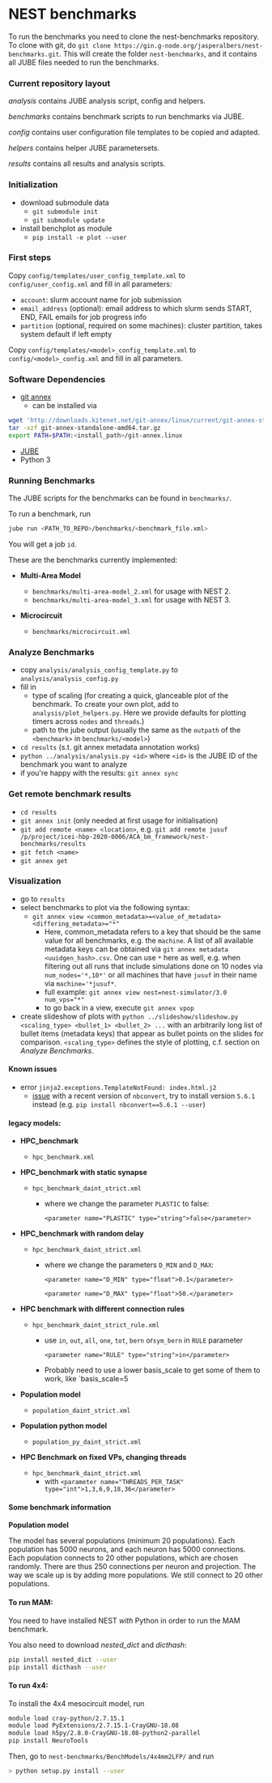 # NEST benchmarks

To run the benchmarks you need to clone the nest-benchmarks repository. To clone with git, do `git clone https://gin.g-node.org/jasperalbers/nest-benchmarks.git`. This will create the folder `nest-benchmarks`, and it contains all JUBE files needed to run the benchmarks.

### Current repository layout

*analysis* contains JUBE analysis script, config and helpers.

*benchmarks* contains benchmark scripts to run benchmarks via JUBE.

*config* contains user configuration file templates to be copied and adapted. 

*helpers* contains helper JUBE parametersets.

*results* contains all results and analysis scripts.


### Initialization

- download submodule data
  + `git submodule init`
  + `git submodule update`
- install benchplot as module
  + `pip install -e plot --user`

### First steps

Copy `config/templates/user_config_template.xml` to `config/user_config.xml` and fill in all parameters:
  - `account`: slurm account name for job submission
  - `email_address` (optional): email address to which slurm sends START, END, FAIL emails for job progress info
  - `partition` (optional, required on some machines): cluster partition, takes system default if left empty 

Copy `config/templates/<model>_config_template.xml` to `config/<model>_config.xml` and fill in all parameters.


### Software Dependencies

- [git annex](https://git-annex.branchable.com)
  + can be installed via 
```bash
wget 'http://downloads.kitenet.net/git-annex/linux/current/git-annex-standalone-amd64.tar.gz'
tar -xzf git-annex-standalone-amd64.tar.gz
export PATH=$PATH:<install_path>/git-annex.linux
```
- [JUBE](https://www.fz-juelich.de/ias/jsc/EN/Expertise/Support/Software/JUBE/_node.html)
- Python 3


### Running Benchmarks

The JUBE scripts for the benchmarks can be found in `benchmarks/`.

To run a benchmark, run

```bash
jube run <PATH_TO_REPO>/benchmarks/<benchmark_file.xml>
```

You will get a job `id`.

These are the benchmarks currently implemented:

- **Multi-Area Model**

  - `benchmarks/multi-area-model_2.xml` for usage with NEST 2.
  - `benchmarks/multi-area-model_3.xml` for usage with NEST 3.

- **Microcircuit**

  - `benchmarks/microcircuit.xml`

### Analyze Benchmarks

- copy `analysis/analysis_config_template.py` to `analysis/analysis_config.py`
- fill in
  + type of scaling (for creating a quick, glanceable plot of the benchmark. To create your own plot, add to `analysis/plot_helpers.py`. Here we provide defaults for plotting timers across `nodes` and `threads`.)
  + path to the jube output (usually the same as the `outpath` of the `<benchmark>` in `benchmarks/<model>`)
- `cd results` (s.t. git annex metadata annotation works)
- `python ../analysis/analysis.py <id>` where `<id>` is the JUBE ID of the benchmark you want to analyze
- if you're happy with the results: `git annex sync`

### Get remote benchmark results
- `cd results`
- `git annex init` (only needed at first usage for initialisation)
- `git add remote <name> <location>`, e.g. `git add remote jusuf /p/project/icei-hbp-2020-0006/ACA_bm_framework/nest-benchmarks/results`
- `git fetch <name>`
- `git annex get`

### Visualization

- go to `results`
- select benchmarks to plot via the following syntax:
  + `git annex view <common_metadata>=<value_of_metadata> <differing_metadata>="*"`
    * Here, common_metadata refers to a key that should be the same value for all benchmarks, e.g. the `machine`. A list of all available metadata keys can be obtained via `git annex metadata <uuidgen_hash>.csv`. One can use `*` here as well, e.g. when filtering out all runs that include simulations done on 10 nodes via `num_nodes='*,10*'` or all machines that have `jusuf` in their name via `machine='*jusuf*`.
    * full example: `git annex view nest=nest-simulator/3.0 num_vps="*"`
    * to go back in a view, execute `git annex vpop`
- create slideshow of plots with `python ../slideshow/slideshow.py <scaling_type> <bullet_1> <bullet_2> ...` with an arbitrarily long list of bullet items (metadata keys) that appear as bullet points on the slides for comparison. `<scaling_type>` defines the style of plotting, c.f. section on _Analyze Benchmarks_.

#### Known issues
- error `jinja2.exceptions.TemplateNotFound: index.html.j2`
  + [issue](https://github.com/jupyter/nbconvert/issues/1394) with a recent version of `nbconvert`, try to install version `5.6.1` instead (e.g. `pip install nbconvert==5.6.1 --user`)

#### legacy models:

- **HPC_benchmark**

  - `hpc_benchmark.xml`

- **HPC_benchmark with static synapse**

  - `hpc_benchmark_daint_strict.xml`

    - where we change the parameter `PLASTIC` to false:

      
        `<parameter name="PLASTIC" type="string">false</parameter>`

- **HPC_benchmark with random delay**

  - `hpc_benchmark_daint_strict.xml`

    - where we change the parameters `D_MIN` and `D_MAX`:

      
        `<parameter name="D_MIN" type="float">0.1</parameter>` 

        `<parameter name="D_MAX" type="float">50.</parameter>`

- **HPC benchmark with different connection rules**

  - `hpc_benchmark_daint_strict_rule.xml`

    - use `in`, `out`, `all`, `one`, `tot`, `bern` or`sym_bern` in `RULE` parameter

      
        `<parameter name="RULE" type="string">in</parameter>`

    - Probably need to use a lower basis_scale to get some of them to work, like `basis_scale=5

- **Population model**

  - `population_daint_strict.xml`

- **Population python model**

  - `population_py_daint_strict.xml`




- **HPC Benchmark on fixed VPs, changing threads**

  - `hpc_benchmark_daint_strict.xml`
    - with `<parameter name="THREADS_PER_TASK" type="int">1,3,6,9,18,36</parameter>`


#### Some benchmark information

**Population model**

The model has several populations (minimum 20 populations). Each population has 5000 neurons, and each neuron has 5000 connections. Each population connects to 20 other populations, which are chosen randomly. There are thus 250 connections per neuron and projection. The way we scale up is by adding more populations. We still connect to 20 other populations.

#### To run MAM:

You need to have installed NEST *with* Python in order to run the MAM benchmark.

You also need to download *nested_dict* and *dicthash*:

```bash
pip install nested_dict --user
pip install dicthash --user
```

#### To run 4x4:

To install the 4x4 mesocircuit model, run

```bash
module load cray-python/2.7.15.1
module load PyExtensions/2.7.15.1-CrayGNU-18.08
module load h5py/2.8.0-CrayGNU-18.08-python2-parallel
pip install NeuroTools
```

Then, go to `nest-benchmarks/BenchModels/4x4mm2LFP/` and run

```bash
> python setup.py install --user
```
















